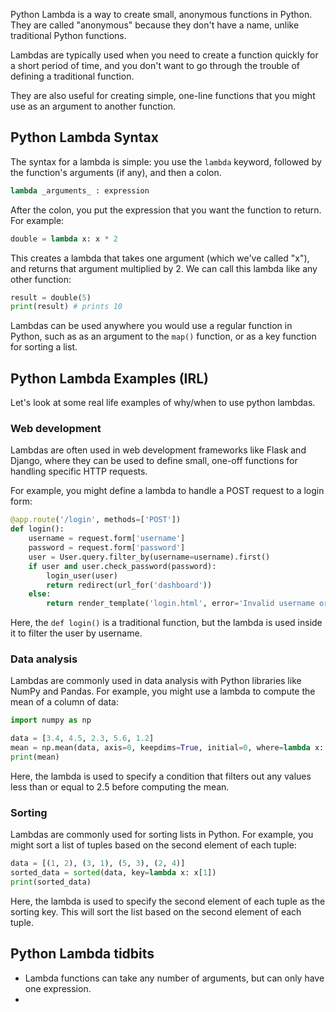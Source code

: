 Python Lambda is a way to create small, anonymous functions in Python. They are called "anonymous" because they don't have a name, unlike traditional Python functions.

Lambdas are typically used when you need to create a function quickly for a short period of time, and you don't want to go through the trouble of defining a traditional function. 

They are also useful for creating simple, one-line functions that you might use as an argument to another function.

## Python Lambda Syntax
The syntax for a lambda is simple: you use the `lambda` keyword, followed by the function's arguments (if any), and then a colon. 
```python
lambda _arguments_ : expression
```
After the colon, you put the expression that you want the function to return. 
For example:
```python
double = lambda x: x * 2

```
This creates a lambda that takes one argument (which we've called "x"), and returns that argument multiplied by 2. 
We can call this lambda like any other function:
```python
result = double(5)
print(result) # prints 10

```
Lambdas can be used anywhere you would use a regular function in Python, such as as an argument to the `map()` function, or as a key function for sorting a list.

## Python Lambda Examples (IRL)
Let's look at some real life examples of why/when to use python lambdas.
### Web development
Lambdas are often used in web development frameworks like Flask and Django, where they can be used to define small, one-off functions for handling specific HTTP requests. 

For example, you might define a lambda to handle a POST request to a login form:
```python
@app.route('/login', methods=['POST'])
def login():
    username = request.form['username']
    password = request.form['password']
    user = User.query.filter_by(username=username).first()
    if user and user.check_password(password):
        login_user(user)
        return redirect(url_for('dashboard'))
    else:
        return render_template('login.html', error='Invalid username or password')

```
Here, the `def login()` is a traditional function, but the lambda is used inside it to filter the user by username.
### Data analysis
Lambdas are commonly used in data analysis with Python libraries like NumPy and Pandas. 
For example, you might use a lambda to compute the mean of a column of data:
```python
import numpy as np

data = [3.4, 4.5, 2.3, 5.6, 1.2]
mean = np.mean(data, axis=0, keepdims=True, initial=0, where=lambda x: x > 2.5)
print(mean)

```
Here, the lambda is used to specify a condition that filters out any values less than or equal to 2.5 before computing the mean.
### Sorting
Lambdas are commonly used for sorting lists in Python. 
For example, you might sort a list of tuples based on the second element of each tuple:
```python
data = [(1, 2), (3, 1), (5, 3), (2, 4)]
sorted_data = sorted(data, key=lambda x: x[1])
print(sorted_data)

```
Here, the lambda is used to specify the second element of each tuple as the sorting key. This will sort the list based on the second element of each tuple.
## Python Lambda tidbits
- Lambda functions can take any number of arguments, but can only have one expression.
- 